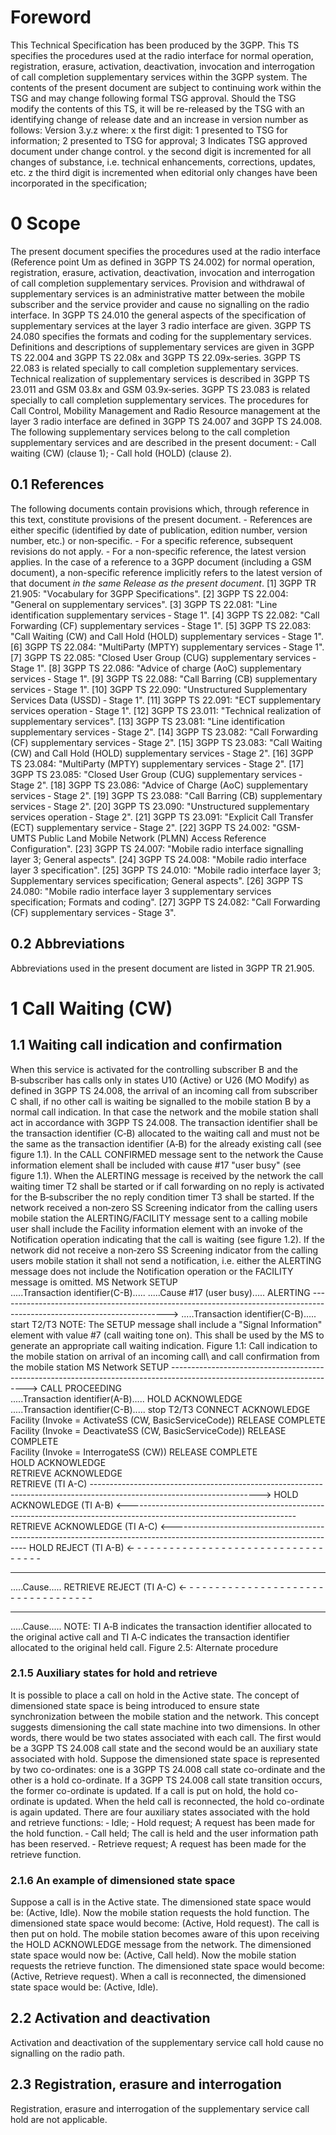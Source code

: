 # Foreword
This Technical Specification has been produced by the 3GPP.
This TS specifies the procedures used at the radio interface for normal
operation, registration, erasure, activation, deactivation, invocation and
interrogation of call completion supplementary services within the 3GPP
system.
The contents of the present document are subject to continuing work within the
TSG and may change following formal TSG approval. Should the TSG modify the
contents of this TS, it will be re-released by the TSG with an identifying
change of release date and an increase in version number as follows:
Version 3.y.z
where:
x the first digit:
1 presented to TSG for information;
2 presented to TSG for approval;
3 Indicates TSG approved document under change control.
y the second digit is incremented for all changes of substance, i.e. technical
enhancements, corrections, updates, etc.
z the third digit is incremented when editorial only changes have been
incorporated in the specification;
# 0 Scope
The present document specifies the procedures used at the radio interface
(Reference point Um as defined in 3GPP TS 24.002) for normal operation,
registration, erasure, activation, deactivation, invocation and interrogation
of call completion supplementary services. Provision and withdrawal of
supplementary services is an administrative matter between the mobile
subscriber and the service provider and cause no signalling on the radio
interface.
In 3GPP TS 24.010 the general aspects of the specification of supplementary
services at the layer 3 radio interface are given.
3GPP TS 24.080 specifies the formats and coding for the supplementary
services.
Definitions and descriptions of supplementary services are given in 3GPP TS
22.004 and 3GPP TS 22.08x and 3GPP TS 22.09x‑series. 3GPP TS 22.083 is related
specially to call completion supplementary services.
Technical realization of supplementary services is described in 3GPP TS 23.011
and GSM 03.8x and GSM 03.9x‑series.
3GPP TS 23.083 is related specially to call completion supplementary services.
The procedures for Call Control, Mobility Management and Radio Resource
management at the layer 3 radio interface are defined in 3GPP TS 24.007 and
3GPP TS 24.008.
The following supplementary services belong to the call completion
supplementary services and are described in the present document:
‑ Call waiting (CW) (clause 1);
‑ Call hold (HOLD) (clause 2).
## 0.1 References
The following documents contain provisions which, through reference in this
text, constitute provisions of the present document.
\- References are either specific (identified by date of publication, edition
number, version number, etc.) or non‑specific.
\- For a specific reference, subsequent revisions do not apply.
\- For a non-specific reference, the latest version applies. In the case of a
reference to a 3GPP document (including a GSM document), a non-specific
reference implicitly refers to the latest version of that document _in the
same Release as the present document_.
[1] 3GPP TR 21.905: \"Vocabulary for 3GPP Specifications\".
[2] 3GPP TS 22.004: \"General on supplementary services\".
[3] 3GPP TS 22.081: \"Line identification supplementary services ‑ Stage 1\".
[4] 3GPP TS 22.082: \"Call Forwarding (CF) supplementary services ‑ Stage 1\".
[5] 3GPP TS 22.083: \"Call Waiting (CW) and Call Hold (HOLD) supplementary
services ‑ Stage 1\".
[6] 3GPP TS 22.084: \"MultiParty (MPTY) supplementary services ‑ Stage 1\".
[7] 3GPP TS 22.085: \"Closed User Group (CUG) supplementary services ‑ Stage
1\".
[8] 3GPP TS 22.086: \"Advice of charge (AoC) supplementary services ‑ Stage
1\".
[9] 3GPP TS 22.088: \"Call Barring (CB) supplementary services ‑ Stage 1\".
[10] 3GPP TS 22.090: \"Unstructured Supplementary Services Data (USSD) ‑ Stage
1\".
[11] 3GPP TS 22.091: \"ECT supplementary services operation ‑ Stage 1\".
[12] 3GPP TS 23.011: \"Technical realization of supplementary services\".
[13] 3GPP TS 23.081: \"Line identification supplementary services ‑ Stage 2\".
[14] 3GPP TS 23.082: \"Call Forwarding (CF) supplementary services ‑ Stage
2\".
[15] 3GPP TS 23.083: \"Call Waiting (CW) and Call Hold (HOLD) supplementary
services ‑ Stage 2\".
[16] 3GPP TS 23.084: \"MultiParty (MPTY) supplementary services ‑ Stage 2\".
[17] 3GPP TS 23.085: \"Closed User Group (CUG) supplementary services ‑ Stage
2\".
[18] 3GPP TS 23.086: \"Advice of Charge (AoC) supplementary services ‑ Stage
2\".
[19] 3GPP TS 23.088: \"Call Barring (CB) supplementary services ‑ Stage 2\".
[20] 3GPP TS 23.090: \"Unstructured supplementary services operation ‑ Stage
2\".
[21] 3GPP TS 23.091: \"Explicit Call Transfer (ECT) supplementary service ‑
Stage 2\".
[22] 3GPP TS 24.002: \"GSM-UMTS Public Land Mobile Network (PLMN) Access
Reference Configuration\".
[23] 3GPP TS 24.007: \"Mobile radio interface signalling layer 3; General
aspects\".
[24] 3GPP TS 24.008: \"Mobile radio interface layer 3 specification\".
[25] 3GPP TS 24.010: \"Mobile radio interface layer 3; Supplementary services
specification; General aspects\".
[26] 3GPP TS 24.080: \"Mobile radio interface layer 3 supplementary services
specification; Formats and coding\".
[27] 3GPP TS 24.082: \"Call Forwarding (CF) supplementary services ‑ Stage
3\".
## 0.2 Abbreviations
Abbreviations used in the present document are listed in 3GPP TR 21.905.
# 1 Call Waiting (CW)
## 1.1 Waiting call indication and confirmation
When this service is activated for the controlling subscriber B and the
B‑subscriber has calls only in states U10 (Active) or U26 (MO Modify) as
defined in 3GPP TS 24.008, the arrival of an incoming call from subscriber C
shall, if no other call is waiting be signalled to the mobile station B by a
normal call indication. In that case the network and the mobile station shall
act in accordance with 3GPP TS 24.008. The transaction identifier shall be the
transaction identifier (C‑B) allocated to the waiting call and must not be the
same as the transaction identifier (A‑B) for the already existing call (see
figure 1.1). In the CALL CONFIRMED message sent to the network the Cause
information element shall be included with cause #17 \"user busy\" (see figure
1.1). When the ALERTING message is received by the network the call waiting
timer T2 shall be started or if call forwarding on no reply is activated for
the B‑subscriber the no reply condition timer T3 shall be started.
If the network received a non‑zero SS Screening indicator from the calling
users mobile station the ALERTING/FACILITY message sent to a calling mobile
user shall include the Facility information element with an invoke of the
Notification operation indicating that the call is waiting (see figure 1.2).
If the network did not receive a non‑zero SS Screening indicator from the
calling users mobile station it shall not send a notification, i.e. either the
ALERTING message does not include the Notification operation or the FACILITY
message is omitted.
MS Network
SETUP
\
.....Transaction identifier(C-B).....
.....Cause #17 (user busy).....
ALERTING
\------------------------------------------------------------------------------------------------------------------------>
.....Transaction identifier(C-B)..... start T2/T3
NOTE: The SETUP message shall include a \"Signal Information\" element with
value #7 (call waiting tone on). This shall be used by the MS to generate an
appropriate call waiting indication.
Figure 1.1: Call indication to the mobile station on arrival of an incoming
call\ and call confirmation from the mobile station
MS Network
SETUP
\------------------------------------------------------------------------------------------------------------------------>
CALL PROCEEDING
\
.....Transaction identifier(A-B).....
HOLD ACKNOWLEDGE
\
.....Transaction identifier(C-B)..... stop T2/T3
CONNECT ACKNOWLEDGE
\
Facility (Invoke = ActivateSS (CW, BasicServiceCode))
RELEASE COMPLETE
\
Facility (Invoke = DeactivateSS (CW, BasicServiceCode))
RELEASE COMPLETE
\
Facility (Invoke = InterrogateSS (CW))
RELEASE COMPLETE
\
HOLD ACKNOWLEDGE
\
RETRIEVE ACKNOWLEDGE
\
RETRIEVE (TI A-C)
\------------------------------------------------------------------------------------------------------------------------>
HOLD ACKNOWLEDGE (TI A-B)
\<\------------------------------------------------------------------------------------------------------------------------
RETRIEVE ACKNOWLEDGE (TI A-C)
\<\------------------------------------------------------------------------------------------------------------------------
HOLD REJECT (TI A-B)
\<\- - - - - - - - - - - - - - - - - - - - - - - - - - - - - - - - - - -
* * *
.....Cause.....
RETRIEVE REJECT (TI A-C)
\<\- - - - - - - - - - - - - - - - - - - - - - - - - - - - - - - - - - -
* * *
.....Cause.....
NOTE: TI A‑B indicates the transaction identifier allocated to the original
active call and TI A‑C indicates the transaction identifier allocated to the
original held call.
Figure 2.5: Alternate procedure
### 2.1.5 Auxiliary states for hold and retrieve
It is possible to place a call on hold in the Active state. The concept of
dimensioned state space is being introduced to ensure state synchronization
between the mobile station and the network. This concept suggests dimensioning
the call state machine into two dimensions. In other words, there would be two
states associated with each call. The first would be a 3GPP TS 24.008 call
state and the second would be an auxiliary state associated with hold. Suppose
the dimensioned state space is represented by two co-ordinates: one is a 3GPP
TS 24.008 call state co-ordinate and the other is a hold co-ordinate. If a
3GPP TS 24.008 call state transition occurs, the former co-ordinate is
updated. If a call is put on hold, the hold co-ordinate is updated. When the
held call is reconnected, the hold co-ordinate is again updated.
There are four auxiliary states associated with the hold and retrieve
functions:
‑ Idle;
‑ Hold request;
A request has been made for the hold function.
‑ Call held;
The call is held and the user information path has been reserved.
‑ Retrieve request;
A request has been made for the retrieve function.
### 2.1.6 An example of dimensioned state space
Suppose a call is in the Active state.
The dimensioned state space would be:
(Active, Idle).
Now the mobile station requests the hold function.
The dimensioned state space would become:
(Active, Hold request).
The call is then put on hold.
The mobile station becomes aware of this upon receiving the HOLD ACKNOWLEDGE
message from the network.
The dimensioned state space would now be:
(Active, Call held).
Now the mobile station requests the retrieve function.
The dimensioned state space would become:
(Active, Retrieve request).
When a call is reconnected, the dimensioned state space would be:
(Active, Idle).
## 2.2 Activation and deactivation
Activation and deactivation of the supplementary service call hold cause no
signalling on the radio path.
## 2.3 Registration, erasure and interrogation
Registration, erasure and interrogation of the supplementary service call hold
are not applicable.
#